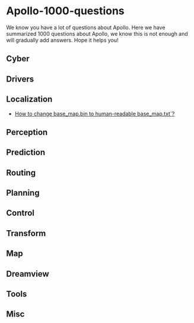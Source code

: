 # Apollo-1000-questions
We know you have a lot of questions about Apollo. Here we have summarized 1000 questions about Apollo, we know this is not enough and will gradually add answers. Hope it helps you!

## Cyber

## Drivers

## Localization

- [How to change base_map.bin to human-readable base_map.txt`?](docs/user/how_to_change_base_map_to_human_readable.rst)

## Perception

## Prediction

## Routing

## Planning

## Control

## Transform

## Map

## Dreamview

## Tools

## Misc

